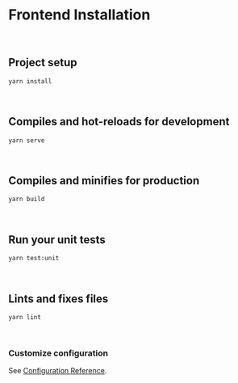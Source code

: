 # Frontend Installation

<br>

## Project setup
```
yarn install
```

<br>

## Compiles and hot-reloads for development
```
yarn serve
```

<br>

## Compiles and minifies for production
```
yarn build
```

<br>

## Run your unit tests
```
yarn test:unit
```

<br>

## Lints and fixes files
```
yarn lint
```

<br>

### Customize configuration
See [Configuration Reference](https://cli.vuejs.org/config/).
